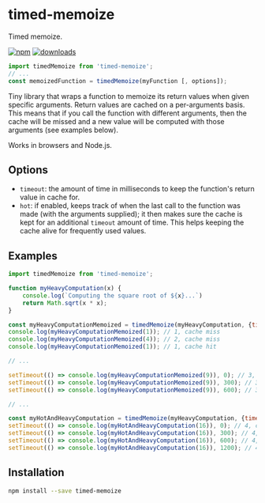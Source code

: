 # timed-memoize
Timed memoize.

[npm-image]: https://img.shields.io/npm/v/timed-memoize.svg
[npm-url]: https://npmjs.org/package/timed-memoize
[downloads-image]: https://img.shields.io/npm/dm/timed-memoize.svg

[![npm][npm-image]][npm-url] [![downloads][downloads-image]][npm-url]

```js
import timedMemoize from 'timed-memoize';
// ...
const memoizedFunction = timedMemoize(myFunction [, options]); 
```

Tiny library that wraps a function to memoize its return values when given specific arguments.
Return values are cached on a per-arguments basis.
This means that if you call the function with different arguments, then the cache will be missed and a new value will be computed with those arguments (see examples below).  

Works in browsers and Node.js.

## Options
* `timeout`: the amount of time in milliseconds to keep the function's return value in cache for.
* `hot`: if enabled, keeps track of when the last call to the function was made (with the arguments supplied); it then makes sure the cache is kept for an additional `timeout` amount of time. This helps keeping the cache alive for frequently used values.

## Examples

```js
import timedMemoize from 'timed-memoize';

function myHeavyComputation(x) {
    console.log(`Computing the square root of ${x}...`)
    return Math.sqrt(x * x);
}

const myHeavyComputationMemoized = timedMemoize(myHeavyComputation, {timeout: 500, hot: false});
console.log(myHeavyComputationMemoized(1)); // 1, cache miss
console.log(myHeavyComputationMemoized(4)); // 2, cache miss
console.log(myHeavyComputationMemoized(1)); // 1, cache hit

// ...

setTimeout(() => console.log(myHeavyComputationMemoized(9)), 0); // 3, cache miss
setTimeout(() => console.log(myHeavyComputationMemoized(9)), 300); // 3, cache hit
setTimeout(() => console.log(myHeavyComputationMemoized(9)), 600); // 3, cache miss

// ...

const myHotAndHeavyComputation = timedMemoize(myHeavyComputation, {timeout: 500, hot: true});
setTimeout(() => console.log(myHotAndHeavyComputation(16)), 0); // 4, cache miss
setTimeout(() => console.log(myHotAndHeavyComputation(16)), 300); // 4, cache hit
setTimeout(() => console.log(myHotAndHeavyComputation(16)), 600); // 4, cache hit
setTimeout(() => console.log(myHotAndHeavyComputation(16)), 1200); // 4, cache miss
```

## Installation

```bash
npm install --save timed-memoize
```
